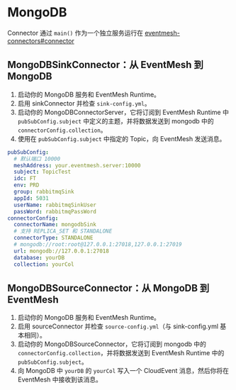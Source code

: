 # MongoDB

Connector 通过  `main()` 作为一个独立服务运行在 [eventmesh-connectors#connector](https://github.com/apache/eventmesh/tree/master/eventmesh-connectors#connector)

## MongoDBSinkConnector：从 EventMesh 到 MongoDB

1. 启动你的 MongoDB 服务和 EventMesh Runtime。
2. 启用 sinkConnector 并检查 `sink-config.yml`。
3. 启动你的 MongoDBConnectorServer，它将订阅到 EventMesh Runtime 中 `pubSubConfig.subject` 中定义的主题，并将数据发送到 mongodb 中的 `connectorConfig.collection`。
4. 使用在 `pubSubConfig.subject` 中指定的 Topic，向 EventMesh 发送消息。

```yaml
pubSubConfig:
  # 默认端口 10000
  meshAddress: your.eventmesh.server:10000
  subject: TopicTest  
  idc: FT  
  env: PRD  
  group: rabbitmqSink  
  appId: 5031  
  userName: rabbitmqSinkUser  
  passWord: rabbitmqPassWord  
connectorConfig:  
  connectorName: mongodbSink
  # 支持 REPLICA_SET 和 STANDALONE
  connectorType: STANDALONE
  # mongodb://root:root@127.0.0.1:27018,127.0.0.1:27019
  url: mongodb://127.0.0.1:27018
  database: yourDB
  collection: yourCol
```

## MongoDBSourceConnector：从 MongoDB 到 EventMesh

1. 启动你的 MongoDB 服务和 EventMesh Runtime。 
2. 启用 sourceConnector 并检查 `source-config.yml`（与 sink-config.yml 基本相同）。 
3. 启动你的 MongoDBSourceConnector，它将订阅到 mongodb 中的 `connectorConfig.collection`，并将数据发送到 EventMesh Runtime 中的 `pubSubConfig.subject`。
4. 向 MongoDB 中 `yourDB` 的 `yourCol` 写入一个 CloudEvent 消息，然后你将在 EventMesh 中接收到该消息。